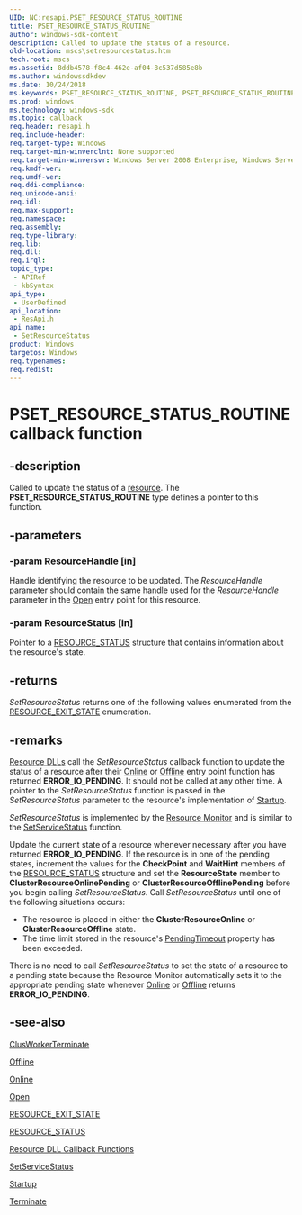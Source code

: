```yaml
---
UID: NC:resapi.PSET_RESOURCE_STATUS_ROUTINE
title: PSET_RESOURCE_STATUS_ROUTINE
author: windows-sdk-content
description: Called to update the status of a resource.
old-location: mscs\setresourcestatus.htm
tech.root: mscs
ms.assetid: 8ddb4578-f8c4-462e-af04-8c537d585e8b
ms.author: windowssdkdev
ms.date: 10/24/2018
ms.keywords: PSET_RESOURCE_STATUS_ROUTINE, PSET_RESOURCE_STATUS_ROUTINE callback function [Failover Cluster], SetResourceStatus, SetResourceStatus callback, SetResourceStatus callback function [Failover Cluster], _wolf_setresourcestatus, mscs.setresourcestatus, resapi/PSET_RESOURCE_STATUS_ROUTINE, resapi/SetResourceStatus
ms.prod: windows
ms.technology: windows-sdk
ms.topic: callback
req.header: resapi.h
req.include-header: 
req.target-type: Windows
req.target-min-winverclnt: None supported
req.target-min-winversvr: Windows Server 2008 Enterprise, Windows Server 2008 Datacenter
req.kmdf-ver: 
req.umdf-ver: 
req.ddi-compliance: 
req.unicode-ansi: 
req.idl: 
req.max-support: 
req.namespace: 
req.assembly: 
req.type-library: 
req.lib: 
req.dll: 
req.irql: 
topic_type:
 - APIRef
 - kbSyntax
api_type:
 - UserDefined
api_location:
 - ResApi.h
api_name:
 - SetResourceStatus
product: Windows
targetos: Windows
req.typenames: 
req.redist: 
---
```


# PSET_RESOURCE_STATUS_ROUTINE callback function


## -description


Called to update the status of a <a href="https://msdn.microsoft.com/090d1c20-fab3-43dd-bfe2-a2c3f9ba8f89">resource</a>. 
    The <b>PSET_RESOURCE_STATUS_ROUTINE</b> type defines a pointer to this function.


## -parameters




### -param ResourceHandle [in]

Handle identifying the resource to be updated. The <i>ResourceHandle</i> parameter should 
       contain the same handle used for the <i>ResourceHandle</i> parameter in the 
       <a href="https://msdn.microsoft.com/0a5c10c5-0380-4638-b49d-396be3b3c0dd">Open</a> entry point for this resource.


### -param ResourceStatus [in]

Pointer to a <a href="https://msdn.microsoft.com/a5acd51f-714f-481b-85e2-ac82b76d21bb">RESOURCE_STATUS</a> structure that 
       contains information about the resource's state.


## -returns



<i>SetResourceStatus</i> returns one of 
       the following values enumerated from the 
       <a href="https://msdn.microsoft.com/d1b9fd8f-7d49-4396-8f0c-6db8fad5749e">RESOURCE_EXIT_STATE</a> enumeration.




## -remarks




<a href="https://msdn.microsoft.com/e1434102-afaf-4a35-887e-a434c628bd90">Resource DLLs</a> call the 
     <i>SetResourceStatus</i> callback function to update the 
     status of a resource after their <a href="https://msdn.microsoft.com/b406ef44-0622-4625-a6cf-462b6ea6018d">Online</a> or 
     <a href="https://msdn.microsoft.com/1d67a4f5-66f8-4818-8b63-d0f50452f889">Offline</a> entry point function has returned 
     <b>ERROR_IO_PENDING</b>. It should not be called at any other time. A pointer to the 
     <i>SetResourceStatus</i> function is passed in the 
     <i>SetResourceStatus</i> parameter to the resource's implementation of 
     <a href="https://msdn.microsoft.com/b07a2c32-2ff5-4917-9bcb-e1cfe445b3b3">Startup</a>.

<i>SetResourceStatus</i> is implemented by the 
     <a href="https://msdn.microsoft.com/caebb47f-c2c5-463e-a957-d9eefc7fc33d">Resource Monitor</a> and is similar to the 
     <a href="https://msdn.microsoft.com/bb5943ff-2814-40f2-bee0-ae7132befde9">SetServiceStatus</a> function.

Update the current state of a resource whenever necessary after you have returned 
     <b>ERROR_IO_PENDING</b>. If the resource is in one of the pending states, increment the values 
     for the <b>CheckPoint</b> and <b>WaitHint</b> members of the 
     <a href="https://msdn.microsoft.com/a5acd51f-714f-481b-85e2-ac82b76d21bb">RESOURCE_STATUS</a> structure and set the 
     <b>ResourceState</b> member to <b>ClusterResourceOnlinePending</b> or 
     <b>ClusterResourceOfflinePending</b> before you begin calling 
     <i>SetResourceStatus</i>. Call 
     <i>SetResourceStatus</i> until one of the following 
     situations occurs:

<ul>
<li>The resource is placed in either the <b>ClusterResourceOnline</b> or 
      <b>ClusterResourceOffline</b> state.</li>
<li>The time limit stored in the resource's 
      <a href="https://msdn.microsoft.com/12f5cb51-7c7c-49b1-8542-dbbff50d55b0">PendingTimeout</a> property has been 
      exceeded.</li>
</ul>
There is no need to call 
     <i>SetResourceStatus</i> to set the state of a resource to 
     a pending state because the Resource Monitor automatically sets it to the appropriate pending state whenever 
     <a href="https://msdn.microsoft.com/b406ef44-0622-4625-a6cf-462b6ea6018d">Online</a> or 
     <a href="https://msdn.microsoft.com/1d67a4f5-66f8-4818-8b63-d0f50452f889">Offline</a> returns 
     <b>ERROR_IO_PENDING</b>.




## -see-also




<a href="https://msdn.microsoft.com/d143a860-92fe-4fa9-b0d7-d591376a0209">ClusWorkerTerminate</a>



<a href="https://msdn.microsoft.com/1d67a4f5-66f8-4818-8b63-d0f50452f889">Offline</a>



<a href="https://msdn.microsoft.com/b406ef44-0622-4625-a6cf-462b6ea6018d">Online</a>



<a href="https://msdn.microsoft.com/0a5c10c5-0380-4638-b49d-396be3b3c0dd">Open</a>



<a href="https://msdn.microsoft.com/d1b9fd8f-7d49-4396-8f0c-6db8fad5749e">RESOURCE_EXIT_STATE</a>



<a href="https://msdn.microsoft.com/a5acd51f-714f-481b-85e2-ac82b76d21bb">RESOURCE_STATUS</a>



<a href="https://msdn.microsoft.com/6c7de7e6-a0f5-4308-8cf3-21968bd339a4">Resource DLL Callback Functions</a>



<a href="https://msdn.microsoft.com/bb5943ff-2814-40f2-bee0-ae7132befde9">SetServiceStatus</a>



<a href="https://msdn.microsoft.com/b07a2c32-2ff5-4917-9bcb-e1cfe445b3b3">Startup</a>



<a href="https://msdn.microsoft.com/b53ab7db-ed17-4386-8a5f-5d0b0d1cb1b3">Terminate</a>
 

 

